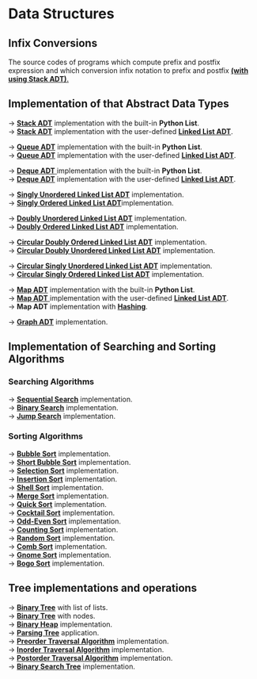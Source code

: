 # Data Structures


## Infix Conversions

The source codes of programs which compute prefix and postfix expression and which conversion infix notation to prefix and postfix <a href="https://github.com/recep-yildirim/Data-Structures/blob/master/Infix%20Conversions/Stack.py"><strong>(with using Stack ADT)</strong>.</a>


## Implementation of that Abstract Data Types

-> <a href="https://github.com/recep-yildirim/Data-Structures/blob/master/Abstract%20Data%20Types/Stack/with%20built-in%20list/Stack.py"><strong>Stack ADT</strong></a> implementation with the built-in **Python List**.  <br/>
-> <a href="https://github.com/recep-yildirim/Data-Structures/blob/master/Abstract%20Data%20Types/Stack/with%20user-defined%20list/Stack.py"><strong>Stack ADT</strong></a> implementation with the user-defined <a href="https://github.com/recep-yildirim/Data-Structures/blob/master/Abstract%20Data%20Types/Stack/with%20user-defined%20list/UnorderedList.py"><strong>Linked List ADT</strong></a>. <br/>

-> <a href="https://github.com/recep-yildirim/Data-Structures/blob/master/Abstract%20Data%20Types/Queue/with%20built-in%20list/Queue.py"><strong>Queue ADT</strong></a> implementation with the built-in **Python List**.  <br/>
-> <a href="https://github.com/recep-yildirim/Data-Structures/blob/master/Abstract%20Data%20Types/Queue/with%20user-defined%20list/Queue.py"><strong>Queue ADT</strong></a> implementation with the user-defined <a href="https://github.com/recep-yildirim/Data-Structures/blob/master/Abstract%20Data%20Types/Queue/with%20user-defined%20list/UnorderedList.py"><strong>Linked List ADT</strong></a>. <br/>

-> <a href="https://github.com/recep-yildirim/Data-Structures/blob/master/Abstract%20Data%20Types/Deque/with%20built-in%20list/Deque.py">**Deque ADT** </a>implementation with the built-in **Python List**.  <br/>
-> <a href="https://github.com/recep-yildirim/Data-Structures/blob/master/Abstract%20Data%20Types/Deque/with%20user-defined%20list/Deque.py">**Deque ADT**</a> implementation with the user-defined <a href="https://github.com/recep-yildirim/Data-Structures/blob/master/Abstract%20Data%20Types/Deque/with%20user-defined%20list/UnorderedList.py">**Linked List ADT**</a>. <br/>

-> <a href="https://github.com/recep-yildirim/Data-Structures/blob/master/Abstract%20Data%20Types/Linked%20List/Singly%20Linked%20List/Unordered%20Linked%20List/UnorderedList.py">**Singly Unordered Linked List ADT**</a> implementation. <br/>
-> <a href="https://github.com/recep-yildirim/Data-Structures/blob/master/Abstract%20Data%20Types/Linked%20List/Singly%20Linked%20List/Ordered%20Linked%20List/OrderedList.py">**Singly Ordered Linked List ADT**</a>implementation. <br/>

-> <a href="https://github.com/recep-yildirim/Data-Structures/blob/master/Abstract%20Data%20Types/Linked%20List/Doubly%20Linked%20List/Unordered%20Linked%20List/UnorderedList.py">**Doubly Unordered Linked List ADT**</a> implementation. <br/>
-> <a href="https://github.com/recep-yildirim/Data-Structures/blob/master/Abstract%20Data%20Types/Linked%20List/Doubly%20Linked%20List/Ordered%20Linked%20List/OrderedList.py">**Doubly Ordered Linked List ADT**</a> implementation. <br/>

-> <a href="https://github.com/recep-yildirim/Data-Structures/blob/master/Abstract%20Data%20Types/Linked%20List/Circular%20Linked%20List/Doubly%20Linked%20List/Ordered%20Linked%20List/OrderedList.py">**Circular Doubly Ordered Linked List ADT**</a> implementation.   <br/>
-> <a href="https://github.com/recep-yildirim/Data-Structures/blob/master/Abstract%20Data%20Types/Linked%20List/Circular%20Linked%20List/Doubly%20Linked%20List/Unordered%20Linked%20List/UnorderedList.py">**Circular Doubly Unordered Linked List ADT**</a> implementation. <br/>

-> <a href="https://github.com/recep-yildirim/Data-Structures/blob/master/Abstract%20Data%20Types/Linked%20List/Circular%20Linked%20List/Singly%20Linked%20List/Ordered%20Linked%20List/OrderedList.py">**Circular Singly Unordered Linked List ADT**</a> implementation. <br/>
-> <a href="https://github.com/recep-yildirim/Data-Structures/blob/master/Abstract%20Data%20Types/Linked%20List/Circular%20Linked%20List/Singly%20Linked%20List/Ordered%20Linked%20List/OrderedList.py">**Circular Singly Ordered Linked List ADT**</a> implementation. <br/>

-> <a href="https://github.com/recep-yildirim/Data-Structures/blob/master/Abstract%20Data%20Types/Map/with%20built-in%20list/map.py">**Map ADT**</a> implementation with the built-in **Python List**. <br/>
-> <a href="https://github.com/recep-yildirim/Data-Structures/blob/master/Abstract%20Data%20Types/Map/with%20user-defined%20list/map.py">**Map ADT** </a>implementation with the user-defined <a href="https://github.com/recep-yildirim/Data-Structures/blob/master/Abstract%20Data%20Types/Map/with%20user-defined%20list/UnorderedList.py">**Linked List ADT**</a>. <br/>
-> **Map ADT** implementation with <a href="https://github.com/recep-yildirim/Data-Structures/blob/master/Abstract%20Data%20Types/Map/with%20hashing/hashing.py">**Hashing**</a>. <br />

-> <a href="https://github.com/recep-yildirim/Data-Structures/blob/master/Abstract%20Data%20Types/Graph/Graph.py">**Graph ADT**</a> implementation. <br/>


## Implementation of Searching and Sorting Algorithms

### Searching Algorithms

-> <a href="https://github.com/recep-yildirim/Data-Structures/tree/master/Searching-Sorting%20Algorithms/Searching%20Algorithms/Sequential%20Search">**Sequential Search**</a> implementation. <br/>
-> <a href="https://github.com/recep-yildirim/Data-Structures/tree/master/Searching-Sorting%20Algorithms/Searching%20Algorithms/Binary%20Search">**Binary Search**</a> implementation. <br/>
-> <a href="https://github.com/recep-yildirim/Data-Structures/blob/master/Searching-Sorting%20Algorithms/Searching%20Algorithms/Jump%20Search/jumpSearch.py">**Jump Search**</a> implementation. <br/>

### Sorting Algorithms

-> <a href="https://github.com/recep-yildirim/Data-Structures/blob/master/Searching-Sorting%20Algorithms/Sorting%20Algorithms/bubbleSort.py">**Bubble Sort**</a> implementation. <br/>
-> <a href="https://github.com/recep-yildirim/Data-Structures/blob/master/Searching-Sorting%20Algorithms/Sorting%20Algorithms/shortBubbleSort.py">**Short Bubble Sort**</a> implementation. <br/>
-> <a href="https://github.com/recep-yildirim/Data-Structures/blob/master/Searching-Sorting%20Algorithms/Sorting%20Algorithms/selectionSort.py">**Selection Sort**</a> implementation. <br/>
-> <a href="https://github.com/recep-yildirim/Data-Structures/blob/master/Searching-Sorting%20Algorithms/Sorting%20Algorithms/insertionSort.py">**Insertion Sort**</a> implementation. <br/>
-> <a href="https://github.com/recep-yildirim/Data-Structures/blob/master/Searching-Sorting%20Algorithms/Sorting%20Algorithms/shellSort.py">**Shell Sort**</a> implementation. <br/>
-> <a href="https://github.com/recep-yildirim/Data-Structures/blob/master/Searching-Sorting%20Algorithms/Sorting%20Algorithms/mergeSort.py">**Merge Sort**</a> implementation. <br/>
-> <a href="https://github.com/recep-yildirim/Data-Structures/blob/master/Searching-Sorting%20Algorithms/Sorting%20Algorithms/quickSort.py">**Quick Sort**</a> implementation. <br/>
-> <a href="https://github.com/recep-yildirim/Data-Structures/blob/master/Searching-Sorting%20Algorithms/Sorting%20Algorithms/cocktailSort.py">**Cocktail Sort**</a> implementation. <br/>
-> <a href="https://github.com/recep-yildirim/Data-Structures/blob/master/Searching-Sorting%20Algorithms/Sorting%20Algorithms/oddEvenSort.py">**Odd-Even Sort**</a> implementation. <br/>
-> <a href="https://github.com/recep-yildirim/Data-Structures/blob/master/Searching-Sorting%20Algorithms/Sorting%20Algorithms/countingSort.py">**Counting Sort**</a> implementation. <br/>
-> <a href="https://github.com/recep-yildirim/Data-Structures/blob/master/Searching-Sorting%20Algorithms/Sorting%20Algorithms/randomSort.py">**Random Sort**</a> implementation. <br/>
-> <a href="https://github.com/recep-yildirim/Data-Structures/blob/master/Searching-Sorting%20Algorithms/Sorting%20Algorithms/combSort.py">**Comb Sort**</a> implementation. <br/>
-> <a href="https://github.com/recep-yildirim/Data-Structures/blob/master/Searching-Sorting%20Algorithms/Sorting%20Algorithms/gnomeSort.py">**Gnome Sort**</a> implementation. <br/>
-> <a href="https://github.com/recep-yildirim/Data-Structures/blob/master/Searching-Sorting%20Algorithms/Sorting%20Algorithms/bogo_sort.py">**Bogo Sort**</a> implementation. <br/>


## Tree implementations and operations

-> <a href="https://github.com/recep-yildirim/Data-Structures/blob/master/Trees/Binary%20Tree/with%20list%20of%20lists/binaryTree.py">**Binary Tree**</a> with list of lists. <br/>
-> <a href="https://github.com/recep-yildirim/Data-Structures/blob/master/Trees/Binary%20Tree/with%20nodes/binaryTree.py">**Binary Tree**</a> with nodes. <br/>
-> <a href="https://github.com/recep-yildirim/Data-Structures/tree/master/Trees/Binary%20Heap">**Binary Heap**</a> implementation. <br/>
-> <a href="https://github.com/recep-yildirim/Data-Structures/tree/master/Trees/Binary%20Tree/Parsing%20Tree">**Parsing Tree**</a> application. <br/>
-> <a href="https://github.com/recep-yildirim/Data-Structures/blob/master/Trees/Traversal%20Algorithms/preorder.py">**Preorder Traversal Algorithm**</a> implementation. <br/>
-> <a href="https://github.com/recep-yildirim/Data-Structures/blob/master/Trees/Traversal%20Algorithms/inorder.py">**Inorder Traversal Algorithm**</a> implementation. <br/>
-> <a href="https://github.com/recep-yildirim/Data-Structures/blob/master/Trees/Traversal%20Algorithms/postorder.py">**Postorder Traversal Algorithm**</a> implementation. <br/>
-> <a href="https://github.com/recep-yildirim/Data-Structures/blob/master/Trees/Binary%20Search%20Tree/binarySearchTree.py">**Binary Search Tree**</a> implementation. <br/>
